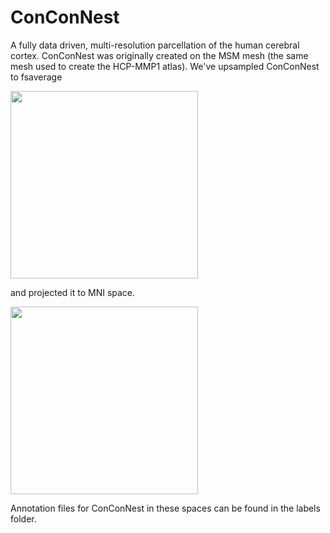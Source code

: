 # ConConNest
A fully data driven, multi-resolution parcellation of the human cerebral cortex. 
ConConNest was originally created on the MSM mesh (the same mesh used to create the HCP-MMP1 atlas). We've upsampled ConConNest to fsaverage

<img src="imgs/conconnest_250_fsavg.png" width="300">

and projected it to MNI space. 

<img src="imgs/conconnest_250_mni.png" width="300">


Annotation files for ConConNest in these spaces can be found in the labels folder. 

